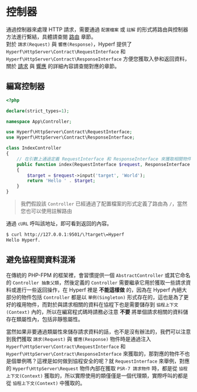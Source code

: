# 控制器

通過控制器來處理 HTTP 請求，需要通過 `配置檔案` 或 `註解` 的形式將路由與控制器方法進行繫結，具體請查閱 [路由](zh-tw/router.md) 章節。   
對於 `請求(Request)` 與 `響應(Response)`，Hyperf 提供了 `Hyperf\HttpServer\Contract\RequestInterface` 和 `Hyperf\HttpServer\Contract\ResponseInterface` 方便您獲取入參和返回資料，關於 [請求](zh-tw/request.md) 與 [響應](zh-tw/response.md) 的詳細內容請查閱對應的章節。

## 編寫控制器

```php
<?php

declare(strict_types=1);

namespace App\Controller;

use Hyperf\HttpServer\Contract\RequestInterface;
use Hyperf\HttpServer\Contract\ResponseInterface;

class IndexController
{
    // 在引數上通過定義 RequestInterface 和 ResponseInterface 來獲取相關物件，物件會被依賴注入容器自動注入
    public function index(RequestInterface $request, ResponseInterface $response)
    {
        $target = $request->input('target', 'World');
        return 'Hello ' . $target;
    }
}
```

> 我們假設該 `Controller` 已經通過了配置檔案的形式定義了路由為 `/`，當然您也可以使用註解路由

通過 `cURL` 呼叫該地址，即可看到返回的內容。

```bash
$ curl http://127.0.0.1:9501/\?target\=Hyperf
Hello Hyperf.
```

## 避免協程間資料混淆

在傳統的 PHP-FPM 的框架裡，會習慣提供一個 `AbstractController` 或其它命名的 `Controller 抽象父類`，然後定義的 `Controller` 需要繼承它用於獲取一些請求資料或進行一些返回操作，在 Hyperf 裡是 **不能這樣做** 的，因為在 Hyperf 內絕大部分的物件包括 `Controller` 都是以 `單例(Singleton)` 形式存在的，這也是為了更好的複用物件，而對於與請求相關的資料在協程下也是需要儲存到 `協程上下文(Context)` 內的，所以在編寫程式碼時請務必注意 **不要** 將單個請求相關的資料儲存在類屬性內，包括非靜態屬性。   

當然如果非要通過類屬性來儲存請求資料的話，也不是沒有辦法的，我們可以注意到我們獲取 `請求(Request)` 與 `響應(Response)` 物件時是通過注入 `Hyperf\HttpServer\Contract\RequestInterface` 和 `Hyperf\HttpServer\Contract\ResponseInterface` 來獲取的，那對應的物件不也是個單例嗎？這裡是如何做到協程安全的呢？就 `RequestInterface` 來舉例，對應的 `Hyperf\HttpServer\Request` 物件內部在獲取 `PSR-7 請求物件` 時，都是從 `協程上下文(Context)` 獲取的，所以實際使用的類僅僅是一個代理類，實際呼叫的都是從 `協程上下文(Context)` 中獲取的。
